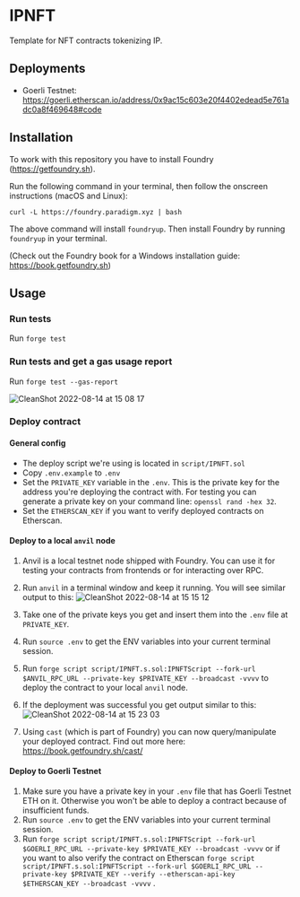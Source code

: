 # IPNFT

Template for NFT contracts tokenizing IP.

## Deployments

- Goerli Testnet: https://goerli.etherscan.io/address/0x9ac15c603e20f4402edead5e761adc0a8f469648#code

## Installation

To work with this repository you have to install Foundry (https://getfoundry.sh).

Run the following command in your terminal, then follow the onscreen instructions (macOS and Linux):

`curl -L https://foundry.paradigm.xyz | bash`

The above command will install `foundryup`. Then install Foundry by running `foundryup` in your terminal.

(Check out the Foundry book for a Windows installation guide: https://book.getfoundry.sh)

## Usage

### Run tests

Run `forge test`

### Run tests and get a gas usage report

Run `forge test --gas-report`

![CleanShot 2022-08-14 at 15 08 17](https://user-images.githubusercontent.com/86414213/184538476-20c8ff24-4714-44bf-a618-f6176cabd03c.png)

### Deploy contract

#### General config

- The deploy script we're using is located in `script/IPNFT.sol`
- Copy `.env.example` to `.env` 
- Set the `PRIVATE_KEY` variable in the `.env`. This is the private key for the address you're deploying the contract with. For testing you can generate a private key on your command line: `openssl rand -hex 32`.
- Set the `ETHERSCAN_KEY` if you want to verify deployed contracts on Etherscan.

#### Deploy to a local `anvil` node

1. Anvil is a local testnet node shipped with Foundry. You can use it for testing your contracts from frontends or for interacting over RPC.
2. Run `anvil` in a terminal window and keep it running. You will see similar output to this:
![CleanShot 2022-08-14 at 15 15 12](https://user-images.githubusercontent.com/86414213/184538794-d682d4a0-1ffc-4113-a7c5-e9dc6adb8268.png)

3. Take one of the private keys you get and insert them into the `.env` file at `PRIVATE_KEY`.
4. Run `source .env` to get the ENV variables into your current terminal session.
5. Run `forge script script/IPNFT.s.sol:IPNFTScript --fork-url $ANVIL_RPC_URL --private-key $PRIVATE_KEY --broadcast -vvvv` to deploy the contract to your local `anvil` node.
6. If the deployment was successful you get output similar to this:
![CleanShot 2022-08-14 at 15 23 03](https://user-images.githubusercontent.com/86414213/184539154-3ddc46d3-4083-4c58-a401-f7a1dce2be7e.png)
7. Using `cast` (which is part of Foundry) you can now query/manipulate your deployed contract. Find out more here: https://book.getfoundry.sh/cast/

#### Deploy to Goerli Testnet

1. Make sure you have a private key in your `.env` file that has Goerli Testnet ETH on it. Otherwise you won't be able to deploy a contract because of insufficient funds.
2. Run `source .env` to get the ENV variables into your current terminal session.
3. Run `forge script script/IPNFT.s.sol:IPNFTScript --fork-url $GOERLI_RPC_URL --private-key $PRIVATE_KEY --broadcast -vvvv` or if you want to also verify the contract on Etherscan `forge script script/IPNFT.s.sol:IPNFTScript --fork-url $GOERLI_RPC_URL --private-key $PRIVATE_KEY --verify --etherscan-api-key $ETHERSCAN_KEY --broadcast -vvvv` .
